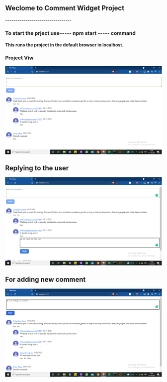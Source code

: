 <h2>Weclome to Comment Widget Project</h2>
---------------------------------

<h3>To start the prject use----- npm start ----- command</h3> 

<h4>This runs the project in the default browser in localhost.</h4>
<h3>Project Viw</h3>
<img src="./public/1.png">

<h2>Replying to the user </h2>
<img src="./public/2.png">

<h2>For adding new comment</h2>
<img src="./public/3.png">

